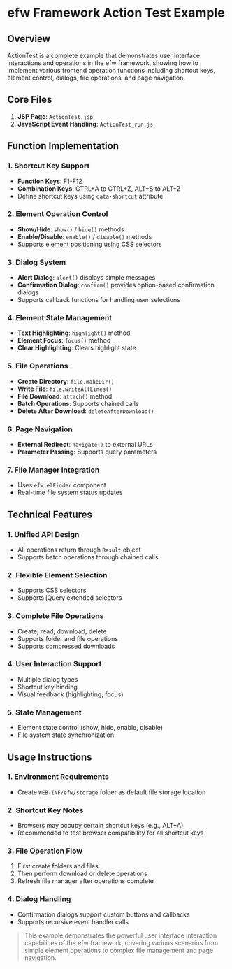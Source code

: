 # efw Framework Action Test Example

## Overview

ActionTest is a complete example that demonstrates user interface interactions and operations in the efw framework, showing how to implement various frontend operation functions including shortcut keys, element control, dialogs, file operations, and page navigation.

## Core Files

1. **JSP Page**: `ActionTest.jsp`
2. **JavaScript Event Handling**: `ActionTest_run.js`

## Function Implementation

### 1. Shortcut Key Support
- **Function Keys**: F1-F12
- **Combination Keys**: CTRL+A to CTRL+Z, ALT+S to ALT+Z
- Define shortcut keys using `data-shortcut` attribute

### 2. Element Operation Control
- **Show/Hide**: `show()` / `hide()` methods
- **Enable/Disable**: `enable()` / `disable()` methods
- Supports element positioning using CSS selectors

### 3. Dialog System
- **Alert Dialog**: `alert()` displays simple messages
- **Confirmation Dialog**: `confirm()` provides option-based confirmation dialogs
- Supports callback functions for handling user selections

### 4. Element State Management
- **Text Highlighting**: `highlight()` method
- **Element Focus**: `focus()` method
- **Clear Highlighting**: Clears highlight state

### 5. File Operations
- **Create Directory**: `file.makeDir()`
- **Write File**: `file.writeAllLines()`
- **File Download**: `attach()` method
- **Batch Operations**: Supports chained calls
- **Delete After Download**: `deleteAfterDownload()`

### 6. Page Navigation
- **External Redirect**: `navigate()` to external URLs
- **Parameter Passing**: Supports query parameters

### 7. File Manager Integration
- Uses `efw:elFinder` component
- Real-time file system status updates

## Technical Features

### 1. Unified API Design
- All operations return through `Result` object
- Supports batch operations through chained calls

### 2. Flexible Element Selection
- Supports CSS selectors
- Supports jQuery extended selectors

### 3. Complete File Operations
- Create, read, download, delete
- Supports folder and file operations
- Supports compressed downloads

### 4. User Interaction Support
- Multiple dialog types
- Shortcut key binding
- Visual feedback (highlighting, focus)

### 5. State Management
- Element state control (show, hide, enable, disable)
- File system state synchronization

## Usage Instructions

### 1. Environment Requirements
- Create `WEB-INF/efw/storage` folder as default file storage location

### 2. Shortcut Key Notes
- Browsers may occupy certain shortcut keys (e.g., ALT+A)
- Recommended to test browser compatibility for all shortcut keys

### 3. File Operation Flow
1. First create folders and files
2. Then perform download or delete operations
3. Refresh file manager after operations complete

### 4. Dialog Handling
- Confirmation dialogs support custom buttons and callbacks
- Supports recursive event handler calls

> This example demonstrates the powerful user interface interaction capabilities of the efw framework, covering various scenarios from simple element operations to complex file management and page navigation.